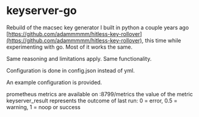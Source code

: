 # keyserver-go

Rebuild of the macsec key generator I built in python a couple years ago [https://github.com/adammmmm/hitless-key-rollover](https://github.com/adammmmm/hitless-key-rollover), this time while experimenting with go.
Most of it works the same.

Same reasoning and limitations apply.
Same functionality.

Configuration is done in config.json instead of yml.

An example configuration is provided.

prometheus metrics are available on :8799/metrics
the value of the metric keyserver_result represents the outcome of last run: 0 = error, 0.5 = warning, 1 = noop or success
